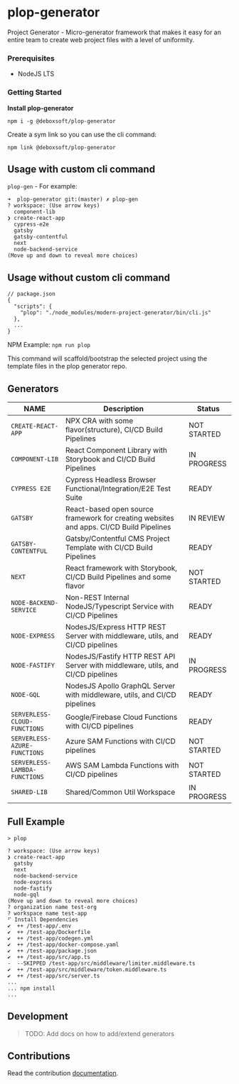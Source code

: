 # plop-generator
Project Generator - Micro-generator framework that makes it easy for an entire team to create web project files with a level of uniformity.


### Prerequisites
* NodeJS LTS

### Getting Started
**Install plop-generator**

```
npm i -g @deboxsoft/plop-generator
```

Create a sym link so you can use the cli command:

`npm link @deboxsoft/plop-generator`

## Usage with custom cli command

`plop-gen` - For example:

```
➜  plop-generator git:(master) ✗ plop-gen
? workspace: (Use arrow keys)
  component-lib
❯ create-react-app
  cypress-e2e
  gatsby
  gatsby-contentful
  next
  node-backend-service
(Move up and down to reveal more choices)
```

## Usage without custom cli command

```
// package.json
{
  "scripts": {
    "plop": "./node_modules/modern-project-generator/bin/cli.js"
  },
  ...
}
```

NPM Example: `npm run plop`

This command will scaffold/bootstrap the selected project using the template files in the plop generator repo.

## Generators

| NAME                            | Description                                                                              | Status            |
| ------------------------------- | -----------------------------------------------------------------------------------------| -------------------
| `CREATE-REACT-APP`              | NPX CRA with some flavor(structure), CI/CD Build Pipelines                               | NOT STARTED       |
| `COMPONENT-LIB`                 | React Component Library with Storybook and CI/CD Build Pipelines                         | IN PROGRESS       |
| `CYPRESS E2E`                   | Cypress Headless Browser Functional/Integration/E2E Test Suite                           | READY             |
| `GATSBY`                        | React-based open source framework for creating websites and apps. CI/CD Build Pipelines  | IN REVIEW         |
| `GATSBY-CONTENTFUL`             | Gatsby/Contentful CMS Project Template with CI/CD Build Pipelines                        | READY             |
| `NEXT`                          | React framework with Storybook, CI/CD Build Pipelines and some flavor                    | NOT STARTED       |
| `NODE-BACKEND-SERVICE`          | Non-REST Internal NodeJS/Typescript Service with CI/CD Pipelines                         | READY             |
| `NODE-EXPRESS`                  | NodesJS/Express HTTP REST Server with middleware, utils, and CI/CD pipelines             | READY             |
| `NODE-FASTIFY`                  | NodesJS/Fastify HTTP REST API Server with middleware, utils, and CI/CD pipelines         | IN PROGRESS       |
| `NODE-GQL`                      | NodesJS Apollo GraphQL Server with middleware, utils, and CI/CD pipelines                | READY             |
| `SERVERLESS-CLOUD-FUNCTIONS`    | Google/Firebase Cloud Functions with CI/CD pipelines                                     | READY             |
| `SERVERLESS-AZURE-FUNCTIONS`    | Azure SAM Functions with CI/CD pipelines                                                 | NOT STARTED       |
| `SERVERLESS-LAMBDA-FUNCTIONS`   | AWS SAM Lambda Functions with CI/CD pipelines                                            | NOT STARTED       |
| `SHARED-LIB`                    | Shared/Common Util Workspace                                                             | IN PROGRESS       |

## Full Example

```
> plop

? workspace: (Use arrow keys)
❯ create-react-app
  gatsby
  next
  node-backend-service
  node-express
  node-fastify
  node-gql
(Move up and down to reveal more choices)
? organization name test-org
? workspace name test-app
⠋ Install Dependencies
✔  ++ /test-app/.env
✔  ++ /test-app/Dockerfile
✔  ++ /test-app/codegen.yml
✔  ++ /test-app/docker-compose.yaml
✔  ++ /test-app/package.json
✔  ++ /test-app/src/app.ts
-  --SKIPPED /test-app/src/middleware/limiter.middleware.ts
✔  ++ /test-app/src/middleware/token.middleware.ts
✔  ++ /test-app/src/server.ts
...
... npm install
...
```

## Development

> TODO: Add docs on how to add/extend generators

## Contributions

Read the contribution [documentation](./docs/CONTRIBUTING.md).
